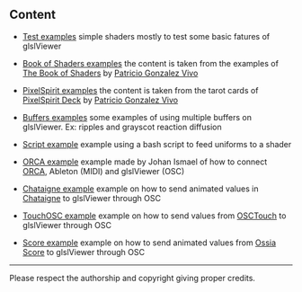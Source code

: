 ## Content

* [Test examples](https://github.com/patriciogonzalezvivo/glslViewer/tree/main/examples/2D/00_tests) simple shaders mostly to test some basic fatures of glslViewer

* [Book of Shaders examples](https://github.com/patriciogonzalezvivo/glslViewer/tree/main/examples/2D/01_thebookofshaders) the content is taken from the examples of [The Book of Shaders](https://github.com/patriciogonzalezvivo/thebookofshaders) by [Patricio Gonzalez Vivo](https://twitter.com/patriciogv)

* [PixelSpirit examples](https://github.com/patriciogonzalezvivo/glslViewer/tree/main/examples/2D/02_pixelspiritdeck) the content is taken from the tarot cards of [PixelSpirit Deck](http://pixelspiritdeck.com) by [Patricio Gonzalez Vivo](https://twitter.com/patriciogv)

* [Buffers examples](https://github.com/patriciogonzalezvivo/glslViewer/tree/main/examples/2D/03_buffers) some examples of using multiple buffers on glslViewer. Ex: ripples and grayscot reaction diffusion

* [Script example](https://github.com/patriciogonzalezvivo/glslViewer/tree/main/examples/2D/04_scripts) example using a bash script to feed uniforms to a shader

* [ORCA example](https://github.com/patriciogonzalezvivo/glslViewer/tree/main/examples/2D/05_orca) example made by Johan Ismael of how to connect [ORCA](https://100r.co/pages/orca.html), Ableton (MIDI) and glslViewer (OSC)

* [Chataigne example](https://github.com/patriciogonzalezvivo/glslViewer/tree/main/examples/2D/06_chataigne) example on how to send animated values in [Chataigne](http://benjamin.kuperberg.fr/chataigne/en) to glslViewer through OSC

* [TouchOSC example](https://github.com/patriciogonzalezvivo/glslViewer/tree/main/examples/2D/07_touchOSC) example on how to send values from [OSCTouch](https://hexler.net/products/touchosc) to glslViewer through OSC

* [Score example](https://github.com/patriciogonzalezvivo/glslViewer/tree/main/examples/2D/08_score) example on how to send animated values from [Ossia Score](https://ossia.io/) to glslViewer through OSC

------------

Please respect the authorship and copyright giving proper credits.